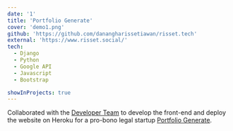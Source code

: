```yaml
---
date: '1'
title: 'Portfolio Generate'
cover: 'demo1.png'
github: 'https://github.com/danangharissetiawan/risset.tech'
external: 'https://www.risset.social/'
tech:
  - Django
  - Python
  - Google API
  - Javascript
  - Bootstrap

showInProjects: true
---
```


Collaborated with the [Developer Team](https://risset.social/id/#contact) to develop the front-end and deploy the website on Heroku for a pro-bono legal startup [Portfolio Generate](https://risset.social).
